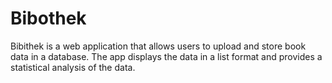 # Bibothek
Bibithek is a web application that allows users to upload and store book data in a database. The app displays the data in a list format and provides a statistical analysis of the data.
